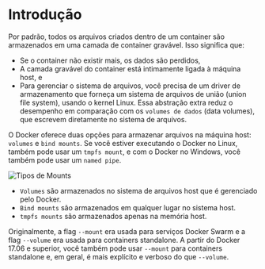 # Introdução

Por padrão, todos os arquivos criados dentro de um container são armazenados em uma camada de container gravável. Isso significa que:

- Se o container não existir mais, os dados são perdidos,
- A camada gravável do container está intimamente ligada à máquina host, e
- Para gerenciar o sistema de arquivos, você precisa de um driver de armazenamento que forneça um sistema de arquivos de união (union file system), usando o kernel Linux. Essa abstração extra reduz o desempenho em comparação com os `volumes de dados` (data volumes), que escrevem diretamente no sistema de arquivos.

O Docker oferece duas opções para armazenar arquivos na máquina host: `volumes` e `bind mounts`. Se você estiver executando o Docker no Linux, também pode usar um `tmpfs mount`, e com o Docker no Windows, você também pode usar um `named pipe`.

![Tipos de Mounts](../assets/types-of-mounts.png)

- `Volumes` são armazenados no sistema de arquivos host que é gerenciado pelo Docker.
- `Bind mounts` são armazenados em qualquer lugar no sistema host.
- `tmpfs mounts` são armazenados apenas na memória host.

Originalmente, a flag `--mount` era usada para serviços Docker Swarm e a flag `--volume` era usada para containers standalone. A partir do Docker 17.06 e superior, você também pode usar `--mount` para containers standalone e, em geral, é mais explícito e verboso do que `--volume`.
